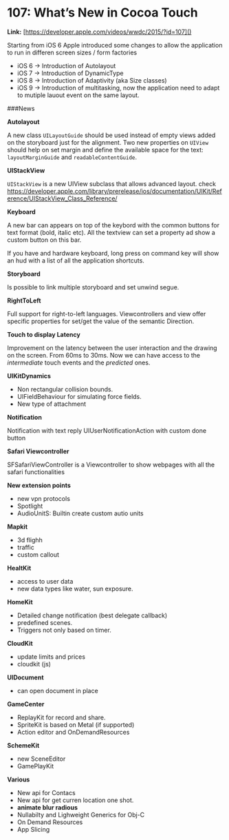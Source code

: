 # 107: What’s New in Cocoa Touch

**Link:** [https://developer.apple.com/videos/wwdc/2015/?id=107]()

Starting from iOS 6 Apple introduced some changes to allow the application to run in differen screen sizes / form factories

* iOS 6 -> Introduction of Autolayout
* iOS 7 -> Introduction of DynamicType
* iOS 8 -> Introduction of Adaptivity (aka Size classes)
* iOS 9 -> Introduction of multitasking, now the application need to adapt to mutiple lauout event on the same layout.

###News

**Autolayout**

A new class `UILayoutGuide` should be used instead of empty views added on the storyboard just for the alignment.
Two new properties on `UIView` should help on set margin and define the available space for the text: `layoutMarginGuide` and `readableContentGuide`.

**UIStackView**

`UIStackView` is a new UIView subclass that allows advanced layout. check https://developer.apple.com/library/prerelease/ios/documentation/UIKit/Reference/UIStackView_Class_Reference/


**Keyboard**

A new bar can appears on top of the keybord with the common buttons for text format (bold, italic etc). All the textview can set a property ad show a custom button on this bar.

If you have and hardware keyboard, long press on command key will show an hud with a list of all the application shortcuts.

**Storyboard**

Is possible to link multiple storyboard and set unwind segue.

**RightToLeft**

Full support for right-to-left languages. Viewcontrollers and view offer specific properties for set/get the value of the semantic Direction.


**Touch to display Latency**

Improvement on the latency between the user interaction and the drawing on the screen. From 60ms to 30ms.
Now we can have access to the *intermediate* touch events and the *predicted* ones.

**UIKitDynamics**

* Non rectangular collision bounds.
* UIFieldBehaviour for simulating force fields.
* New type of attachment

**Notification**

Notification with text reply UIUserNotificationAction with custom done button

**Safari Viewcontroller**

SFSafariViewController is a Viewcontroller to show webpages with all the safari functionalities

**New extension points**

- new vpn protocols
- Spotlight
- AudioUnitS: Builtin create custom autio units

**Mapkit**

* 3d flighh
* traffic
* custom callout


**HealtKit**

* access to user data
* new data types like water, sun exposure.


**HomeKit**

* Detailed change notification  (best delegate callback)
* predefined scenes.
* Triggers not only based on timer.


**CloudKit**

* update limits and prices
* cloudkit (js)


**UIDocument**

 * can open document in place


**GameCenter**

* ReplayKit for record and share.
* SpriteKit is based on Metal (if supported)
* Action editor and OnDemandResources

**SchemeKit**

* new SceneEditor
* GamePlayKit

**Various**

* New api for Contacs
* New api for get curren location one shot.
* **animate blur radious**
* Nullabilty and Lighweight Generics for Obj-C
* On Demand Resources
* App Slicing

